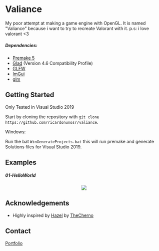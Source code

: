 # Valiance

My poor attempt at making a game engine with OpenGL.
It is named "Valiance" because i want to try to recreate Valorant with it.
p.s: i love valorant <3


##### Dependencies:
- [Premake 5](https://github.com/premake/premake-core)
- [Glad](https://github.com/Dav1dde/glad) (Version 4.6 Compatibility Profile) 
- [GLFW](https://github.com/glfw/glfw) 
- [ImGui](https://github.com/ocornut/imgui) 
- [glm](https://github.com/g-truc/glm)

## Getting Started

Only Tested in Visual Studio 2019

Start by cloning the repository with `git clone https://github.com/ricardonunosr/valiance`.

Windows:

Run the bat `WinGenerateProjects.bat` this will run premake and generate Solutions files for Visual Studio 2019.

## Examples

##### 01-HelloWorld
<p align="center">
  <img src="https://i.imgur.com/O4n59JA.png" />
</p>

## Acknowledgements

- Highly inspired by [Hazel](https://github.com/TheCherno/Hazel) by [TheCherno](https://github.com/TheCherno)

## Contact
[Portfolio](https://ricardonunosr.github.io/)



